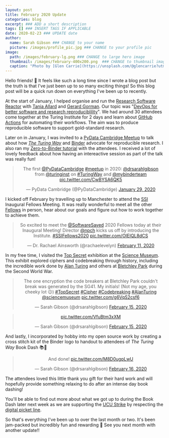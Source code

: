 ```yaml
---
layout: post
title: February 2020 Update
categories: blog
excerpt: ### ADD a short description
tags: [] ### INSERT TAGS IF APPLICABLE
date: 2020-02-23 ### UPDATE date
author:
  name: Sarah Gibson ### CHANGE to your name
  picture: /images/profile_pic.jpg ### CHANGE to your profile pic
image:
  path: /images/february-lg.png ### CHANGE to large hero image
  thumbnail: /images/february-400x200.png  ### CHANGE to thumbnail image
  caption: "Photo by [Glen Carrie](https://unsplash.com/@glencarrie?utm_source=unsplash&utm_medium=referral&utm_content=creditCopyText) on [Unsplash](https://unsplash.com/s/photos/february?utm_source=unsplash&utm_medium=referral&utm_content=creditCopyText)"
---
```


Hello friends! :wave:
It feels like such a long time since I wrote a blog post but the truth is that I've just been up to so many exciting things!
So this blog post will be a quick run down on everything I've been up to recently.

At the start of January, I helped organise and run the [Research Software Reactor](https://research-software-reactor.github.io/) with [Tania Allard](https://twitter.com/ixek) and [Gerard Gorman](https://twitter.com/gerardjgorman).
Our topic was "[DevOps for better software and research reproduciblility](https://research-software-reactor.github.io/blog/devops4rse)".
We had around 30 attendees come together at the Turing Institute for 2 days and learn about [GitHub Actions](https://github.com/features/actions) for automating their workflows.
The aim was to produce reproducible software to support gold-standard research.

Later on in January, I was invited to a [PyData Cambridge Meetup](https://www.meetup.com/PyData-Cambridge-Meetup/) to talk about how [_The Turing Way_](https://the-turing-way.netlify.com/introduction/introduction) and [Binder](https://jupyter.org/binder) advocate for reproducible research.
I also ran my [Zero-to-Binder tutorial](https://bit.ly/zero-to-binder-tutorial) with the attendees.
I received a lot of lovely feedback about how having an intereactive session as part of the talk was really fun!

<center><blockquote class="twitter-tweet"><p lang="en" dir="ltr">The first <a href="https://twitter.com/PyDataCambridge?ref_src=twsrc%5Etfw">@PyDataCambridge</a> <a href="https://twitter.com/hashtag/meetup?src=hash&amp;ref_src=twsrc%5Etfw">#meetup</a> in 2020: <a href="https://twitter.com/drsarahlgibson?ref_src=twsrc%5Etfw">@drsarahlgibson</a> from <a href="https://twitter.com/turinginst?ref_src=twsrc%5Etfw">@turinginst</a> on <a href="https://twitter.com/hashtag/TuringWay?src=hash&amp;ref_src=twsrc%5Etfw">#TuringWay</a> and <a href="https://twitter.com/mybinderteam?ref_src=twsrc%5Etfw">@mybinderteam</a> <a href="https://t.co/CwBYSA6QK5">pic.twitter.com/CwBYSA6QK5</a></p>&mdash; PyData Cambridge (@PyDataCambridge) <a href="https://twitter.com/PyDataCambridge/status/1222607971227709444?ref_src=twsrc%5Etfw">January 29, 2020</a></blockquote> <script async src="https://platform.twitter.com/widgets.js" charset="utf-8"></script></center>

I kicked off February by travelling up to Manchester to attend the [SSI](https://software.ac.uk/) Inaugural Fellows Meeting.
It was really wonderful to meet all the other [Fellows](https://software.ac.uk/about/fellows) in person, hear about our goals and figure out how to work together to achieve them.

<center><blockquote class="twitter-tweet"><p lang="en" dir="ltr">So excited to meet the <a href="https://twitter.com/SoftwareSaved?ref_src=twsrc%5Etfw">@SoftwareSaved</a> 2020 Fellows today at their Inaugural Meeting! Director <a href="https://twitter.com/npch?ref_src=twsrc%5Etfw">@npch</a> kicks us off by introducing the Institute. <a href="https://twitter.com/hashtag/SSIFellows2020?src=hash&amp;ref_src=twsrc%5Etfw">#SSIFellows2020</a> <a href="https://t.co/OIEIQL8dCS">pic.twitter.com/OIEIQL8dCS</a></p>&mdash; Dr. Rachael Ainsworth (@rachaelevelyn) <a href="https://twitter.com/rachaelevelyn/status/1227174339298107392?ref_src=twsrc%5Etfw">February 11, 2020</a></blockquote> <script async src="https://platform.twitter.com/widgets.js" charset="utf-8"></script></center>

In my free time, I visited the [Top Secret](https://www.sciencemuseum.org.uk/see-and-do/top-secret) exhibition at the [Science Museum](https://www.sciencemuseum.org.uk/).
This exhibit explored ciphers and codebreaking through history, including the incredible work done by [Alan Turing](https://en.wikipedia.org/wiki/Alan_Turing) and others at [Bletchley Park](https://en.wikipedia.org/wiki/Bletchley_Park) during the Second World War.

<center><blockquote class="twitter-tweet"><p lang="en" dir="ltr">The one encryption the code breakers at Bletchley Park couldn&#39;t break was generated by the SG41. My initials! (Not my age, you cheeky lot 😉) <a href="https://twitter.com/hashtag/TopSecret?src=hash&amp;ref_src=twsrc%5Etfw">#TopSecret</a> <a href="https://twitter.com/hashtag/Cipher?src=hash&amp;ref_src=twsrc%5Etfw">#Cipher</a> <a href="https://twitter.com/hashtag/Codebreaking?src=hash&amp;ref_src=twsrc%5Etfw">#Codebreaking</a> <a href="https://twitter.com/hashtag/AlanTuring?src=hash&amp;ref_src=twsrc%5Etfw">#AlanTuring</a> <a href="https://twitter.com/sciencemuseum?ref_src=twsrc%5Etfw">@sciencemuseum</a> <a href="https://t.co/g6VqS2csf6">pic.twitter.com/g6VqS2csf6</a></p>&mdash; Sarah Gibson (@drsarahlgibson) <a href="https://twitter.com/drsarahlgibson/status/1228681017558478848?ref_src=twsrc%5Etfw">February 15, 2020</a></blockquote> <script async src="https://platform.twitter.com/widgets.js" charset="utf-8"></script>
<blockquote class="twitter-tweet"><p lang="und" dir="ltr"><a href="https://t.co/VfuBtm3xXM">pic.twitter.com/VfuBtm3xXM</a></p>&mdash; Sarah Gibson (@drsarahlgibson) <a href="https://twitter.com/drsarahlgibson/status/1228644026519375872?ref_src=twsrc%5Etfw">February 15, 2020</a></blockquote> <script async src="https://platform.twitter.com/widgets.js" charset="utf-8"></script></center>

And lastly, I incorporated by hobby into my open source work by creating a cross stitch kit of the Binder logo to handout to attendees of _The Turing Way_ Book Dash :books::dash:

<center><blockquote class="twitter-tweet"><p lang="en" dir="ltr">And done! <a href="https://t.co/M8D0ugpLwU">pic.twitter.com/M8D0ugpLwU</a></p>&mdash; Sarah Gibson (@drsarahlgibson) <a href="https://twitter.com/drsarahlgibson/status/1229085926363738117?ref_src=twsrc%5Etfw">February 16, 2020</a></blockquote> <script async src="https://platform.twitter.com/widgets.js" charset="utf-8"></script></center>

The attendees loved this little thank you gift for their hard work and will hopefully provide something relaxing to do after an intense day book dashing!

You'll be able to find out more about what we got up to during the Book Dash later next week as we are supporting the [UCU Strike](https://www.ucu.org.uk/article/10621/UCU-announces-14-strike-days-at-74-UK-universities-in-February-and-March) by respecting the [digital picket line](https://medium.com/@lewisspurgin/never-cross-a-digital-picket-line-58c4249095c6).

So that's everything I've been up to over the last month or two.
It's been jam-packed but incredibly fun and rewarding :sparkling_heart:
See you next month with another update!!
